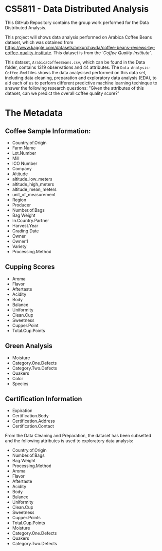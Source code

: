 # CS5811 - Data Distributed Analysis 

This GitHub Repository contains the group work performed for the Data Distributed Analysis. 

This project will shows data analysis performed on Arabica Coffee Beans dataset, which was obtained from https://www.kaggle.com/datasets/ankurchavda/coffee-beans-reviews-by-coffee-quality-institute. This dataset is from the *'Coffee Quality Institute'*.

This dataset, `ArabicaCoffeeBeans.csv`, which can be found in the Data folder, contains 1319 observations and 44 attributes. The `Data Analysis-Coffee.Rmd` files shows the data analysised performed on this data set, including data cleaning, preparation and exploratory data analysis (EDA), to aid each of us to perform different predictive machine learning techinque to answer the following research questions: "Given the attributes of this dataset, can we predict the overall coffee quality score?"

# The Metadata

## Coffee Sample Information:
- Country.of.Origin
- Farm.Name
- Lot.Number
- Mill
- ICO Number 
- Company
- Altitude 
- altitude_low_meters
- altitude_high_meters
- altitude_mean_meters
- unit_of_measurement
- Region
- Producer
- Number.of.Bags
- Bag Weight
- In.Country.Partner
- Harvest.Year
- Grading.Date
- Owner
- Owner.1
- Variety
- Processing.Method

## Cupping Scores
- Aroma
- Flavor
- Aftertaste
- Acidity
- Body
- Balance
- Uniformity
- Clean.Cup
- Sweetness
- Cupper.Point 
- Total.Cup.Points

## Green Analysis
- Moisture
- Category.One.Defects 
- Category.Two.Defects
- Quakers
- Color
- Species

## Certification Information
- Expiration
- Certification.Body
- Certification.Address
- Certification.Contact

From the Data Cleaning and Preparation, the dataset has been subsetted and the following attributes is used to exploratory data analysis:
  
- Country.of.Origin       
- Number.of.Bags               
- Bag.Weight                                   
- Processing.Method                             
- Aroma                                         
- Flavor                                        
- Aftertaste                                    
- Acidity                                       
- Body                                          
- Balance                                       
- Uniformity                                    
- Clean.Cup                                     
- Sweetness                                     
- Cupper.Points                                 
- Total.Cup.Points                              
- Moisture                                      
- Category.One.Defects                          
- Quakers                                       
- Category.Two.Defects
